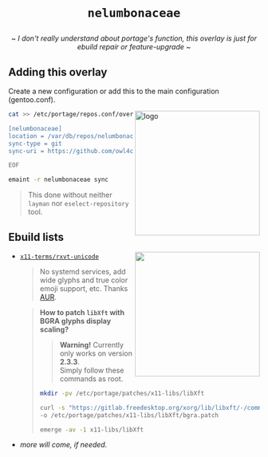 # <p align="center">`nelumbonaceae`</p>

<p align="center"><i>~ I don't really understand about portage's function, this overlay is just for ebuild repair or feature-upgrade ~</i></p>

## Adding this overlay <img alt="" align="right" src="https://badges.pufler.dev/visits/owl4ce/nelumbonaceae?style=flat-square&label=&color=000000&logo=GitHub&logoColor=white&labelColor=373e4d"/>

Create a new configuration or add this to the main configuration (gentoo.conf).

<a href="#adding-this-overlay-"><img alt="logo" align="right" width="250px" src="https://repository-images.githubusercontent.com/384169861/e8405080-e0ba-11eb-9ff2-744e4ee2e2e2"/></a>
```sh
cat >> /etc/portage/repos.conf/overlay.conf << "EOF"

[nelumbonaceae]
location = /var/db/repos/nelumbonaceae
sync-type = git
sync-uri = https://github.com/owl4ce/nelumbonaceae.git

EOF
```
```sh
emaint -r nelumbonaceae sync
```
> This done without neither `layman` nor `eselect-repository` tool. 

## Ebuild lists
<img alt="" align="right" width="250px"  src="https://i.ibb.co/X8QNrkW/2021-07-09-154736-546x286-scrot.png"/> 

* [`x11-terms/rxvt-unicode`](./x11-terms/rxvt-unicode/)

   > No systemd services, add wide glyphs and true color emoji support, etc. Thanks [AUR](https://aur.archlinux.org/packages/rxvt-unicode-truecolor-wide-glyphs/).
   
   > **How to patch `libXft` with BGRA glyphs display scaling?**  
   > > **Warning!** Currently only works on version **2.3.3**.  
   > Simply follow these commands as root.
   > ```bash
   > mkdir -pv /etc/portage/patches/x11-libs/libXft
   > 
   > curl -s "https://gitlab.freedesktop.org/xorg/lib/libxft/-/commit/7808631e7a9a605d5fe7a1077129c658d9ec47fc.diff" \
   > -o /etc/portage/patches/x11-libs/libXft/bgra.patch
   >
   > emerge -av -1 x11-libs/libXft
   > ```

* *more will come, if needed.*
